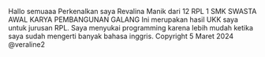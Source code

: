 Hallo semuaaa
Perkenalkan saya Revalina Manik dari 12 RPL 1 SMK SWASTA AWAL KARYA PEMBANGUNAN GALANG
Ini merupakan hasil UKK saya untuk jurusan RPL. Saya menyukai programming karena lebih mudah ketika saya sudah mengerti banyak bahasa inggris.
Copyright 5 Maret 2024
@veraline2
